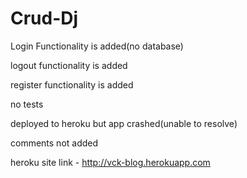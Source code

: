 # Crud-Dj
Login Functionality is added(no database)

logout functionality is added

register functionality is added

no tests

deployed to heroku but app crashed(unable to resolve)

comments not added

heroku site link - http://vck-blog.herokuapp.com
